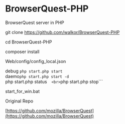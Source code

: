 # BrowserQuest-PHP
BrowserQuest server in PHP


git clone https://github.com/walkor/BrowserQuest-PHP

cd BrowserQuest-PHP

composer install 

Web/config/config_local.json 


debug ```php start.php start``` <br>
daemo```php start.php start -d```  <br>
php start.php status```   <br>
```php start.php stop```  <br>


start_for_win.bat


Original Repo

[https://github.com/mozilla/BrowserQuest](https://github.com/mozilla/BrowserQuest)

